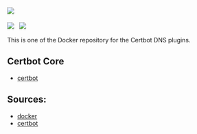 # ![](https://certbot.eff.org/images/certbot-logo-1A.svg)
[![](https://img.shields.io/badge/current-v1.3.0-blue.svg)](https://github.com/certbot/certbot.git) &nbsp; [![](https://travis-ci.com/certbot/certbot.svg?branch=1.3.x)](https://travis-ci.com/certbot/certbot)

This is one of the Docker repository for the Certbot DNS plugins.

## Certbot Core

* [certbot](https://hub.docker.com/r/certbot/certbot)

## Sources:

* [docker](https://www.github.com/certbot-docker/certbot-docker.git)
* [certbot](https://www.github.com/certbot/certbot.git)
